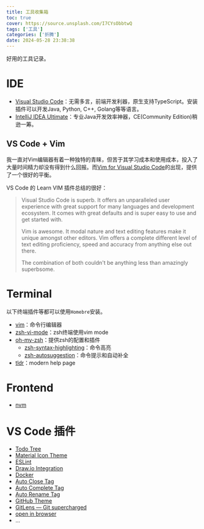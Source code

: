 ```yaml
---
title: 工具收集箱
toc: true
cover: https://source.unsplash.com/I7CYsObbtwQ
tags: ['工具']
categories: ['折腾']
date: 2024-05-28 23:38:38
---
```


好用的工具记录。

<!-- more -->

# IDE
- [Visual Studio Code](https://code.visualstudio.com)：无需多言，前端开发利器，原生支持TypeScript。安装插件可以开发Java, Python, C++, Golang等等语言。
- [IntelliJ IDEA Ultimate](https://www.jetbrains.com/idea/?var=1)：专业Java开发效率神器，CE(Community Edition)稍逊一筹。

## VS Code + Vim
我一直对Vim编辑器有着一种独特的青睐，但苦于其学习成本和使用成本，投入了大量时间精力却没有得到什么回报。而[Vim for Visual Studio Code](https://github.com/VSCodeVim/Vim)的出现，提供了一个很好的平衡。

VS Code 的 Learn VIM 插件总结的很好：
> Visual Studio Code is superb. It offers an unparalleled user experience with great support for many languages and development ecosystem. It comes with great defaults and is super easy to use and get started with.
>
> Vim is awesome. It modal nature and text editing features make it unique amongst other editors. Vim offers a complete different level of text editing proficiency, speed and accuracy from anything else out there.
> 
> The combination of both couldn't be anything less than amazingly superbsome.


# Terminal

以下终端插件等都可以使用`Homebre`安装。

- [vim](https://formulae.brew.sh/formula/vim)：命令行编辑器
- [zsh-vi-mode](https://github.com/jeffreytse/zsh-vi-mode)：zsh终端使用vim mode
- [oh-my-zsh](https://ohmyz.sh/#install)：提供zsh的配置和插件
  - [zsh-syntax-highlighting](https://github.com/zsh-users/zsh-syntax-highlighting)：命令高亮
  - [zsh-autosuggestion](https://github.com/zsh-users/zsh-autosuggestions)：命令提示和自动补全
- [tldr](https://github.com/tldr-pages/tldr)：modern help page

# Frontend
- [nvm](https://github.com/nvm-sh/nvm)

# VS Code 插件
- [Todo Tree](https://marketplace.visualstudio.com/items?itemName=Gruntfuggly.todo-tree)
- [Material Icon Theme](https://marketplace.visualstudio.com/items?itemName=PKief.material-icon-theme)
- [ESLint](https://marketplace.visualstudio.com/items?itemName=dbaeumer.vscode-eslint)
- [Draw.io Integration](https://marketplace.visualstudio.com/items?itemName=hediet.vscode-drawio)
- [Docker](https://marketplace.visualstudio.com/items?itemName=ms-azuretools.vscode-docker)
- [Auto Close Tag](https://marketplace.visualstudio.com/items?itemName=formulahendry.auto-close-tag)
- [Auto Complete Tag](https://marketplace.visualstudio.com/items?itemName=formulahendry.auto-complete-tag)
- [Auto Rename Tag](https://marketplace.visualstudio.com/items?itemName=formulahendry.auto-rename-tag)
- [GitHub Theme](https://marketplace.visualstudio.com/items?itemName=GitHub.github-vscode-theme)
- [GitLens — Git supercharged](https://marketplace.visualstudio.com/items?itemName=eamodio.gitlens)
- [open in browser](https://marketplace.visualstudio.com/items?itemName=techer.open-in-browser)
- ...

